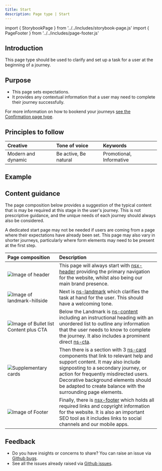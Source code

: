```yaml
---
title: Start
description: Page type | Start
---
```


import { StorybookPage } from '../../includes/storybook-page.js'
import { PageFooter } from '../../includes/page-footer.js'

## Introduction

This page type should be used to clarify and set up a task for a user at the beginning of a journey.

## Purpose

* This page sets expectations.
* It provides any contextual information that a user may need to complete their journey successfully. 

For more information on how to bookend your journeys [see the Confirmation page type](page-types/confirmation).

## Principles to follow

| Creative | Tone of voice | Keywords |
| :--- | :--- | :--- |
| Modern and dynamic | Be active, Be natural | Promotional, Informative |

## Example

<StorybookPage story="examples-page-types--start"></StorybookPage>

## Content guidance

The page composition below provides a suggestion of the typical content that is may be required at this stage in the user's journey. This is not prescriptive guidance, and the unique needs of each journey should always also be considered. 

A dedicated start page may not be needed if users are coming from a page where their expectations have already been set. This page may also vary in shorter journeys, particularly where form elements may need to be present at the first step.

| Page&nbsp;composition | Description |
| :--- | :--- |
| ![Image of header](https://user-images.githubusercontent.com/78355810/121555708-250d1f00-ca0b-11eb-86b9-df4a65ccfb60.png) | This page will always start with [nsx-header](/components/nsx-header) providing the primary navigation for the website, whilst also being our main brand presence. |
| ![Image of landmark-hillside](https://user-images.githubusercontent.com/78355810/122067713-b6093f00-cdeb-11eb-8ee8-8b07c8c71bdf.png) | Next is [ns-landmark](/components/ns-landmark) which clarifies the task at hand for the user. This should have a welcoming tone. |
| ![Image of Bullet list Content plus CTA](https://user-images.githubusercontent.com/78355810/122067871-d5a06780-cdeb-11eb-91d3-f5479778d76d.png) | Below the Landmark is [ns-content](/components/ns-content) including an instructional heading with an unordered list to outline any information that the user needs to know to complete the journey. It also includes a prominent direct [ns-cta](/components/ns-cta). |
| ![Supplementary cards](https://user-images.githubusercontent.com/78355810/122068165-1304f500-cdec-11eb-9eaf-fe873e98903f.png) | Then there is a section with 3 [ns-card](/components/ns-card) components that link to relevant help and support content. It may also include signposting to a secondary journey, or action for frequently misdirected users. Decorative background elements should be adapted to create balance with the surrounding page elements. |
| ![Image of Footer](https://user-images.githubusercontent.com/78355810/121567323-57704980-ca16-11eb-9951-598055b9808c.png) | Finally, there is [nsx-footer](/components/nsx-footer) which holds all required links and copyright information for the website. It is also an important SEO tool as it includes links to social channels and our mobile apps. |

## Feedback

* Do you have insights or concerns to share? You can raise an issue via [Github bugs](https://github.com/ConnectedHomes/nucleus/issues/new?assignees=&labels=Bug&template=a--bug-report.md&title=[bug]%20[page-type-start]).
* See all the issues already raised via [Github issues](https://github.com/connectedHomes/nucleus/issues?utf8=%E2%9C%93&q=is%3Aopen+is%3Aissue+label%3ABug+[page-type-start]).

<PageFooter></PageFooter>
